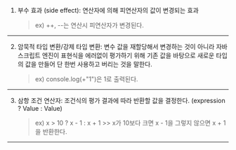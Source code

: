 1. 부수 효과 (side effect): 연산자에 의해 피연산자의 값이 변경되는 효과
   > ex) ++, --는 연산시 피연산자가 변경된다.

---

2. 암묵적 타입 변환/강제 타입 변환: 변수 값을 재할당해서 변경하는 것이 아니라 자바스크립트 엔진이 표현식을 에러없이 평가하기 위해 기존 값을 바탕으로 새로운 타입의 값을 만들어 단 한번 사용하고 버리는 것을 말한다.
   > ex) console.log(+"1")은 1로 출력된다.

---

3. 삼항 조건 연산자: 조건식의 평가 결과에 따라 반환할 값을 결정한다. (expression ? Value : Value)
   > ex) x > 10 ? x - 1 : x + 1 >> x가 10보다 크면 x - 1을 그렇지 않으면 x + 1을 반환한다.

---
